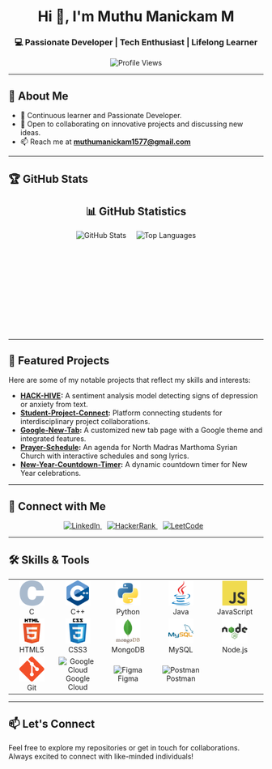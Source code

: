 <h1 align="center">Hi 👋, I'm Muthu Manickam M</h1>
<h3 align="center">💻 Passionate Developer | Tech Enthusiast | Lifelong Learner</h3>

<p align="center">
  <img src="https://komarev.com/ghpvc/?username=manickam717&label=Profile%20Views&color=0e75b6&style=flat" alt="Profile Views" />
</p>

---

## 🌟 About Me
- 🌱 Continuous learner and Passionate Developer.
- 🤝 Open to collaborating on innovative projects and discussing new ideas.
- 📫 Reach me at **muthumanickam1577@gmail.com**

---

## 🏆 GitHub Stats

<h2 align="center">📊 GitHub Statistics</h2>

<div align="center" style="display: flex; justify-content: center; align-items: center; gap: 20px; flex-wrap: wrap;">
  <img src="https://github-readme-stats.vercel.app/api?username=manickam717&show_icons=true&locale=en&theme=radical" alt="GitHub Stats" style="height: 200px;" />
  <img src="https://github-readme-stats.vercel.app/api/top-langs?username=manickam717&show_icons=true&locale=en&layout=compact&theme=radical" alt="Top Languages" style="height: 200px;" />
</div>

---

## 🚀 Featured Projects

Here are some of my notable projects that reflect my skills and interests:

- **[HACK-HIVE](https://github.com/HACKTHON-2024/Mentel-health-analysis-):** A sentiment analysis model detecting signs of depression or anxiety from text.
- **[Student-Project-Connect](https://github.com/Manickam717/Quark):** Platform connecting students for interdisciplinary project collaborations.
- **[Google-New-Tab](https://github.com/Manickam717/Google-New-Tab):** A customized new tab page with a Google theme and integrated features.
- **[Prayer-Schedule](https://github.com/Manickam717/Prayer-Schedule):** An agenda for North Madras Marthoma Syrian Church with interactive schedules and song lyrics.
- **[New-Year-Countdown-Timer](https://github.com/Manickam717/New-year-countdown-timer):** A dynamic countdown timer for New Year celebrations.

---

## 🔗 Connect with Me

<p align="center">
  <a href="https://www.linkedin.com/in/muthu-manickam-m-1bba17257/" target="_blank" style="margin-right: 10px;">
    <img src="https://img.shields.io/badge/LinkedIn-%230077B5.svg?style=for-the-badge&logo=linkedin&logoColor=white" alt="LinkedIn" />
  </a>
  <a href="https://www.hackerrank.com/h221401049" target="_blank" style="margin-right: 10px;">
    <img src="https://img.shields.io/badge/HackerRank-%232EC866.svg?style=for-the-badge&logo=hackerrank&logoColor=white" alt="HackerRank" />
  </a>
  <a href="https://leetcode.com/u/JaVa_CoDeR11/" target="_blank" style="margin-right: 10px;">
    <img src="https://img.shields.io/badge/LeetCode-%23FFA116.svg?style=for-the-badge&logo=leetcode&logoColor=black" alt="LeetCode" />
  </a>
</p>

---

## 🛠️ Skills & Tools

<table align="center" style="width:100%; border-collapse: collapse;">
  <tr>
    <td align="center" width="12%"><img src="https://raw.githubusercontent.com/devicons/devicon/master/icons/c/c-original.svg" alt="C" width="50" height="50"/><br />C</td>
    <td align="center" width="12%"><img src="https://raw.githubusercontent.com/devicons/devicon/master/icons/cplusplus/cplusplus-original.svg" alt="C++" width="50" height="50"/><br />C++</td>
    <td align="center" width="12%"><img src="https://raw.githubusercontent.com/devicons/devicon/master/icons/python/python-original.svg" alt="Python" width="50" height="50"/><br />Python</td>
    <td align="center" width="12%"><img src="https://raw.githubusercontent.com/devicons/devicon/master/icons/java/java-original.svg" alt="Java" width="50" height="50"/><br />Java</td>
    <td align="center" width="12%"><img src="https://raw.githubusercontent.com/devicons/devicon/master/icons/javascript/javascript-original.svg" alt="JavaScript" width="50" height="50"/><br />JavaScript</td>
  </tr>
  <tr>
    <td align="center" width="12%"><img src="https://raw.githubusercontent.com/devicons/devicon/master/icons/html5/html5-original-wordmark.svg" alt="HTML5" width="50" height="50"/><br />HTML5</td>
    <td align="center" width="12%"><img src="https://raw.githubusercontent.com/devicons/devicon/master/icons/css3/css3-original-wordmark.svg" alt="CSS3" width="50" height="50"/><br />CSS3</td>
    <td align="center" width="12%"><img src="https://raw.githubusercontent.com/devicons/devicon/master/icons/mongodb/mongodb-original-wordmark.svg" alt="MongoDB" width="50" height="50"/><br />MongoDB</td>
    <td align="center" width="12%"><img src="https://raw.githubusercontent.com/devicons/devicon/master/icons/mysql/mysql-original-wordmark.svg" alt="MySQL" width="50" height="50"/><br />MySQL</td>
    <td align="center" width="12%"><img src="https://raw.githubusercontent.com/devicons/devicon/master/icons/nodejs/nodejs-original-wordmark.svg" alt="Node.js" width="50" height="50"/><br />Node.js</td>
  </tr>
  <tr>
    <td align="center" width="12%"><img src="https://raw.githubusercontent.com/devicons/devicon/master/icons/git/git-original.svg" alt="Git" width="50" height="50"/><br />Git</td>
    <td align="center" width="12%"><img src="https://www.vectorlogo.zone/logos/google_cloud/google_cloud-icon.svg" alt="Google Cloud" width="50" height="50"/><br />Google Cloud</td>
    <td align="center" width="12%"><img src="https://www.vectorlogo.zone/logos/figma/figma-icon.svg" alt="Figma" width="50" height="50"/><br />Figma</td>
    <td align="center" width="12%"><img src="https://www.vectorlogo.zone/logos/getpostman/getpostman-icon.svg" alt="Postman" width="50" height="50"/><br />Postman</td>
    <td align="center" width="12%"></td>
  </tr>
</table>

---

## 📫 Let's Connect

Feel free to explore my repositories or get in touch for collaborations. Always excited to connect with like-minded individuals!
